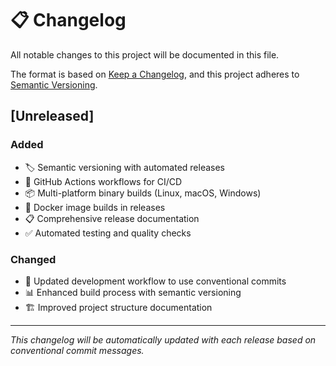 # 📋 Changelog

All notable changes to this project will be documented in this file.

The format is based on [Keep a Changelog](https://keepachangelog.com/en/1.0.0/),
and this project adheres to [Semantic Versioning](https://semver.org/spec/v2.0.0.html).

## [Unreleased]

### Added
- 🏷️ Semantic versioning with automated releases
- 🤖 GitHub Actions workflows for CI/CD
- 📦 Multi-platform binary builds (Linux, macOS, Windows)
- 🐳 Docker image builds in releases
- 📋 Comprehensive release documentation
- ✅ Automated testing and quality checks

### Changed
- 🔄 Updated development workflow to use conventional commits
- 📊 Enhanced build process with semantic versioning
- 🏗️ Improved project structure documentation

---

*This changelog will be automatically updated with each release based on conventional commit messages.*
